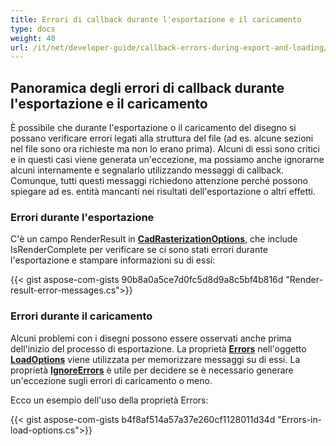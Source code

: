 ```yaml
---
title: Errori di callback durante l'esportazione e il caricamento
type: docs
weight: 40
url: /it/net/developer-guide/callback-errors-during-export-and-loading/
---
```


## **Panoramica degli errori di callback durante l'esportazione e il caricamento**

È possibile che durante l'esportazione o il caricamento del disegno si possano verificare errori legati alla struttura del file 
(ad es. alcune sezioni nel file sono ora richieste ma non lo erano prima). 
Alcuni di essi sono critici e in questi casi viene generata un'eccezione, ma possiamo anche ignorarne alcuni internamente e segnalarlo utilizzando messaggi di callback.
Comunque, tutti questi messaggi richiedono attenzione perché possono spiegare ad es. entità mancanti nei risultati dell'esportazione o altri effetti.

### **Errori durante l'esportazione**

C'è un campo RenderResult in [**CadRasterizationOptions**](https://reference.aspose.com/cad/net/aspose.cad.imageoptions/cadrasterizationoptions/),
che include IsRenderComplete per verificare se ci sono stati errori durante l'esportazione e stampare informazioni su di essi:

{{< gist aspose-com-gists 90b8a0a5ce7d0fc5d8d9a8c5bf4b816d "Render-result-error-messages.cs">}}

### **Errori durante il caricamento**

Alcuni problemi con i disegni possono essere osservati anche prima dell'inizio del processo di esportazione. 
La proprietà [**Errors**](https://reference.aspose.com/cad/net/aspose.cad/loadoptions/errors/) nell'oggetto 
[**LoadOptions**](https://reference.aspose.com/cad/net/aspose.cad/loadoptions/) viene utilizzata per memorizzare messaggi su di essi.
La proprietà [**IgnoreErrors**](https://reference.aspose.com/cad/net/aspose.cad/loadoptions/ignoreerrors/) è utile per decidere se
è necessario generare un'eccezione sugli errori di caricamento o meno. 

Ecco un esempio dell'uso della proprietà Errors:

{{< gist aspose-com-gists b4f8af514a57a37e260cf1128011d34d "Errors-in-load-options.cs">}}
